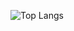 ![Top Langs](https://github-readme-stats.vercel.app/api/top-langs/?username=viquitorreis&hide=python,javascript,css,scss,html,typescript,dart&theme=tokyonight)
